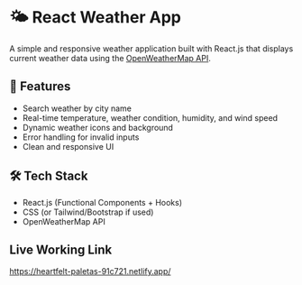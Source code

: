 # 🌤️ React Weather App

A simple and responsive weather application built with React.js that displays current weather data using the [OpenWeatherMap API](https://openweathermap.org/api).


## 🚀 Features

- Search weather by city name
- Real-time temperature, weather condition, humidity, and wind speed
- Dynamic weather icons and background
- Error handling for invalid inputs
- Clean and responsive UI

## 🛠️ Tech Stack

- React.js (Functional Components + Hooks)
- CSS (or Tailwind/Bootstrap if used)
- OpenWeatherMap API


## Live Working Link
https://heartfelt-paletas-91c721.netlify.app/
